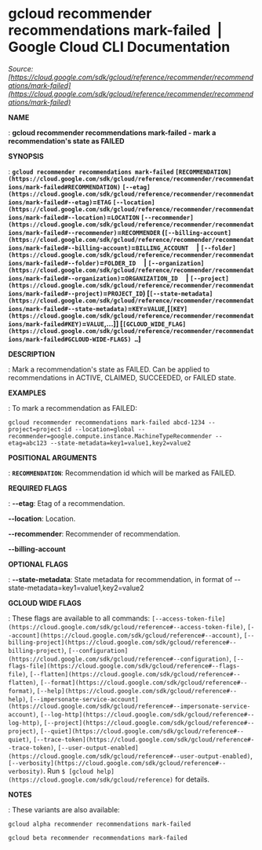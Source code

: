 # gcloud recommender recommendations mark-failed  |  Google Cloud CLI Documentation

*Source: [https://cloud.google.com/sdk/gcloud/reference/recommender/recommendations/mark-failed](https://cloud.google.com/sdk/gcloud/reference/recommender/recommendations/mark-failed)*

**NAME**

: **gcloud recommender recommendations mark-failed - mark a recommendation's state as FAILED**

**SYNOPSIS**

: **`gcloud recommender recommendations mark-failed` `[RECOMMENDATION](https://cloud.google.com/sdk/gcloud/reference/recommender/recommendations/mark-failed#RECOMMENDATION)` `[--etag](https://cloud.google.com/sdk/gcloud/reference/recommender/recommendations/mark-failed#--etag)`=`ETAG` `[--location](https://cloud.google.com/sdk/gcloud/reference/recommender/recommendations/mark-failed#--location)`=`LOCATION` `[--recommender](https://cloud.google.com/sdk/gcloud/reference/recommender/recommendations/mark-failed#--recommender)`=`RECOMMENDER` (`[--billing-account](https://cloud.google.com/sdk/gcloud/reference/recommender/recommendations/mark-failed#--billing-account)`=`BILLING_ACCOUNT`     | `[--folder](https://cloud.google.com/sdk/gcloud/reference/recommender/recommendations/mark-failed#--folder)`=`FOLDER_ID`     | `[--organization](https://cloud.google.com/sdk/gcloud/reference/recommender/recommendations/mark-failed#--organization)`=`ORGANIZATION_ID`     | `[--project](https://cloud.google.com/sdk/gcloud/reference/recommender/recommendations/mark-failed#--project)`=`PROJECT_ID`) [`[--state-metadata](https://cloud.google.com/sdk/gcloud/reference/recommender/recommendations/mark-failed#--state-metadata)`=`KEY`=`VALUE`,[`[KEY](https://cloud.google.com/sdk/gcloud/reference/recommender/recommendations/mark-failed#KEY)`=`VALUE`,…]] [`[GCLOUD_WIDE_FLAG](https://cloud.google.com/sdk/gcloud/reference/recommender/recommendations/mark-failed#GCLOUD-WIDE-FLAGS) …`]**

**DESCRIPTION**

: Mark a recommendation's state as FAILED. Can be applied to recommendations in
ACTIVE, CLAIMED, SUCCEEDED, or FAILED state.

**EXAMPLES**

: To mark a recommendation as FAILED:

```
gcloud recommender recommendations mark-failed abcd-1234 --project=project-id --location=global --recommender=google.compute.instance.MachineTypeRecommender --etag=abc123 --state-metadata=key1=value1,key2=value2
```

**POSITIONAL ARGUMENTS**

: **`RECOMMENDATION`**:
Recommendation id which will be marked as FAILED.

**REQUIRED FLAGS**

: **--etag**:
Etag of a recommendation.

**--location**:
Location.

**--recommender**:
Recommender of recommendation.

**--billing-account**

**OPTIONAL FLAGS**

: **--state-metadata**:
State metadata for recommendation, in format of
--state-metadata=key1=value1,key2=value2

**GCLOUD WIDE FLAGS**

: These flags are available to all commands: `[--access-token-file](https://cloud.google.com/sdk/gcloud/reference#--access-token-file)`,
`[--account](https://cloud.google.com/sdk/gcloud/reference#--account)`, `[--billing-project](https://cloud.google.com/sdk/gcloud/reference#--billing-project)`,
`[--configuration](https://cloud.google.com/sdk/gcloud/reference#--configuration)`,
`[--flags-file](https://cloud.google.com/sdk/gcloud/reference#--flags-file)`,
`[--flatten](https://cloud.google.com/sdk/gcloud/reference#--flatten)`, `[--format](https://cloud.google.com/sdk/gcloud/reference#--format)`, `[--help](https://cloud.google.com/sdk/gcloud/reference#--help)`, `[--impersonate-service-account](https://cloud.google.com/sdk/gcloud/reference#--impersonate-service-account)`,
`[--log-http](https://cloud.google.com/sdk/gcloud/reference#--log-http)`,
`[--project](https://cloud.google.com/sdk/gcloud/reference#--project)`, `[--quiet](https://cloud.google.com/sdk/gcloud/reference#--quiet)`, `[--trace-token](https://cloud.google.com/sdk/gcloud/reference#--trace-token)`, `[--user-output-enabled](https://cloud.google.com/sdk/gcloud/reference#--user-output-enabled)`,
`[--verbosity](https://cloud.google.com/sdk/gcloud/reference#--verbosity)`.
Run `$ [gcloud help](https://cloud.google.com/sdk/gcloud/reference)` for details.

**NOTES**

: These variants are also available:

```
gcloud alpha recommender recommendations mark-failed
```

```
gcloud beta recommender recommendations mark-failed
```